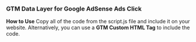 ### GTM Data Layer for Google AdSense Ads Click ###
**How to Use**
Copy all of the code from the script.js file and include it on your website. Alternatively, you can use a **GTM Custom HTML Tag** to include the code.
